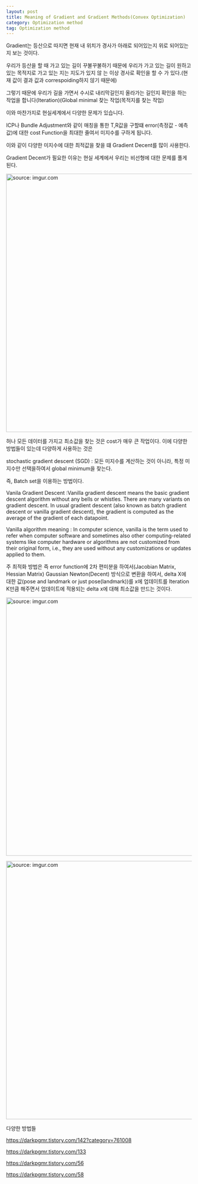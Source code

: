 ```yaml
---
layout: post
title: Meaning of Gradient and Gradient Methods(Convex Optimization)
category: Optimization method
tag: Optimization method
---
```


Gradient는 등산으로 따지면 현재 내 위치가 경사가 아래로 되어있는지 위로 되어있는지 보는 것이다.

우리가 등산을 할 때 가고 있는 길이 꾸불꾸불하기 때문에 우리가 가고 있는 길이 원하고 있는 목적지로 가고 있는 지는 지도가 있지 않
는 이상 경사로 확인을 할 수 가 있다.(현재 값이 결과 값과 correspoiding하지 않기 때문에)

그렇기 때문에 우리가 길을 가면서 수시로 내리막길인지 올라가는 길인지 확인을 하는 작업을 합니다(Iteration)(Global minimal 찾는 작업(목적지를 찾는 작업)

이와 마찬가지로 현실세계에서 다양한 문제가 있습니다.

ICP나 Bundle Adjustment와 같이 매칭을 통한 T,R값을 구할떄 error(측정값 - 예측값)에 대한 cost Function을 최대한 줄여서 미지수를 구하게 됩니다.

이와 같이 다양한 미지수에 대한 최적값을 찾을 떄 Gradient Decent를 많이 사용한다.

Gradient Decent가 필요한 이유는 현실 세계에서 우리는 비선형에 대한 문제를 풀게 된다.

<a href="https://postimg.cc/rKMbSLgt"><img src="https://i.postimg.cc/yYZHC1Zn/Kakao-Talk-Photo-2022-01-09-17-48-00.jpg" width="700px" title="source: imgur.com" /><a>

허나 모든 데이터를 가지고 최소값을 찾는 것은 cost가 매우 큰 작업이다. 이에 다양한 방법들이 있는데 다양하게 사용하는 것은

stochastic gradient descent (SGD) : 모든 미지수를 계산하는 것이 아니라, 특정 미지수만 선택을하여서 global minimum을 찾는다.

즉, Batch set을 이용하는 방법이다.

Vanila Gradient Descent :Vanilla gradient descent means the basic gradient descent algorithm without any bells or whistles. There are many variants on gradient descent. In usual gradient descent (also known as batch gradient descent or vanilla gradient descent), the gradient is computed as the average of the gradient of each datapoint.

Vanilla algorithm meaning : In computer science, vanilla is the term used to refer when computer software and sometimes also other computing-related systems like computer hardware or algorithms are not customized from their original form, i.e., they are used without any customizations or updates applied to them.


주 최적화 방법은 즉 error function에 2차 편미분을 하여서(Jacobian Matrix, Hessian Matrix) Gaussian Newton(Decent) 방식으로 변환을 하여서, delta X에 대한 값(pose and landmark or just pose(landmark))를 x에 업데이트를 Iteration K만큼 해주면서 업데이트에 적용되는 delta x에 대해 최소값을 만드는 것이다.

<a href="https://postimg.cc/ZB2d6wj0"><img src="https://i.postimg.cc/tJCNQfxd/Kakao-Talk-Image-2022-01-09-22-17-42.jpg" width="700px" title="source: imgur.com" /><a>

<a href="https://postimg.cc/T52PsS0t"><img src="https://i.postimg.cc/cCw8vGnG/Kakao-Talk-Image-2022-01-09-22-20-28.jpg" width="700px" title="source: imgur.com" /><a>



다양한 방법들

https://darkpgmr.tistory.com/142?category=761008

https://darkpgmr.tistory.com/133

https://darkpgmr.tistory.com/56

https://darkpgmr.tistory.com/58
